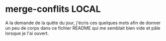 # merge-conflits LOCAL
A la demande de la quête du jour, j'écris ces quelques mots afin de donner un peu de corps dans ce fichier README qui me semblait bien vide et pâle lorsque je l'ai ouvert.
